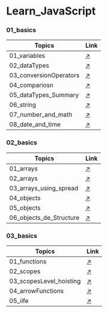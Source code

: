 # Learn_JavaScript

### 01_basics
| Topics                              | Link                                                                                                                                             |
| -----------------------           | --------------------------------                                                                                                                   |
|  01_variables                     | [↗️](https://github.com/Mohit-Kucheriya/Learn_JavaScript/blob/e388a0d4930e82b68da3a230528185a0d85e0a30/01_basics/01_variables.js)                  |
|  02_dataTypes                     | [↗️](https://github.com/Mohit-Kucheriya/Learn_JavaScript/blob/e388a0d4930e82b68da3a230528185a0d85e0a30/01_basics/02_dataTypes.js)                  |
|  03_conversionOperators           | [↗️](https://github.com/Mohit-Kucheriya/Learn_JavaScript/blob/e388a0d4930e82b68da3a230528185a0d85e0a30/01_basics/03_conversionOperations.js)       |
|  04_compariosn                    | [↗️](https://github.com/Mohit-Kucheriya/Learn_JavaScript/blob/e388a0d4930e82b68da3a230528185a0d85e0a30/01_basics/04_comparison.js)                 |
|  05_dataTypes_Summary             | [↗️](https://github.com/Mohit-Kucheriya/Learn_JavaScript/blob/e388a0d4930e82b68da3a230528185a0d85e0a30/01_basics/05_dataTypes_Summary.js)          |
|  06_string                        | [↗️](https://github.com/Mohit-Kucheriya/Learn_JavaScript/blob/e388a0d4930e82b68da3a230528185a0d85e0a30/01_basics/06_string.js)                     |
|  07_number_and_math               | [↗️](https://github.com/Mohit-Kucheriya/Learn_JavaScript/blob/e388a0d4930e82b68da3a230528185a0d85e0a30/01_basics/07_number_and_math.js)            |
|  08_date_and_time                 | [↗️](https://github.com/Mohit-Kucheriya/Learn_JavaScript/blob/e388a0d4930e82b68da3a230528185a0d85e0a30/01_basics/08_date_and_time.js)              |

### 02_basics
| Topics                              | Link                                                                                                                                             |
| -----------------------           | --------------------------------                                                                                                                   |
|  01_arrays                        | [↗️](https://github.com/Mohit-Kucheriya/Learn_JavaScript/blob/54cfbc69a82cb77430bcae999b2d8221d85cd50a/02_basics/01_arrays.js)                     |
|  02_arrays                        | [↗️](https://github.com/Mohit-Kucheriya/Learn_JavaScript/blob/54cfbc69a82cb77430bcae999b2d8221d85cd50a/02_basics/02_arrays.js)                     |
|  03_arrays_using_spread           | [↗️](https://github.com/Mohit-Kucheriya/Learn_JavaScript/blob/0b474564a2963481ef29cda6b79e8895223c4d32/02_basics/03_arrays_using_spread.js)        |
|  04_objects                       | [↗️](https://github.com/Mohit-Kucheriya/Learn_JavaScript/blob/3f3a86c41925c424d68870aedff1d5efa6e01126/02_basics/04_objects.js)                    |
|  05_objects                       | [↗️](https://github.com/Mohit-Kucheriya/Learn_JavaScript/blob/78961b6c96bc065a7f9ba46a6ca8e09575915526/02_basics/05_objects.js)                    |
|  06_objects_de_Structure          | [↗️](https://github.com/Mohit-Kucheriya/Learn_JavaScript/blob/30b177fb931f669fa4ec72d7fd7cc0f6621f3043/02_basics/06_objects_de-Structure.js)       |

### 03_basics
| Topics                              | Link                                                                                                                                             |
| -----------------------           | --------------------------------                                                                                                                   |
|  01_functions                     | [↗️](https://github.com/Mohit-Kucheriya/Learn_JavaScript/blob/7edbad4515e5f014f17eba4b93ecac32fd097519/03_basics/01_functions.js)                  |
|  02_scopes                        | [↗️](https://github.com/Mohit-Kucheriya/Learn_JavaScript/blob/7edbad4515e5f014f17eba4b93ecac32fd097519/03_basics/02_scopes.js)                     |
|  03_scopesLevel_hoisting          | [↗️](https://github.com/Mohit-Kucheriya/Learn_JavaScript/blob/7edbad4515e5f014f17eba4b93ecac32fd097519/03_basics/03_scopesLevel_hoisting.js)       |
|  04_arrowFunctions                | [↗️](https://github.com/Mohit-Kucheriya/Learn_JavaScript/blob/7edbad4515e5f014f17eba4b93ecac32fd097519/03_basics/04_arrowsFunction.js)             |
|  05_iife                          | [↗️](https://github.com/Mohit-Kucheriya/Learn_JavaScript/blob/7edbad4515e5f014f17eba4b93ecac32fd097519/03_basics/05_iife.js)                       |

